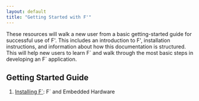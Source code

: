 ```yaml
---
layout: default
title: "Getting Started with F'"
---
```


These resources will walk a new user from a basic getting-started guide for successful use of F'. This includes an introduction to F', installation instructions, and information about how this documentation is structured. This will help new users to learn F´ and walk through the most basic steps in developing an F´ application.

## Getting Started Guide
1. [Installing F´](./fprime/INSTALL.html): F´ and Embedded Hardware 
